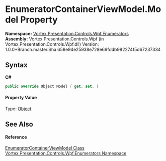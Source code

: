 # EnumeratorContainerViewModel.Model Property 
 

**Namespace:**&nbsp;<a href="N_Vortex_Presentation_Controls_Wpf_Enumerators.md">Vortex.Presentation.Controls.Wpf.Enumerators</a><br />**Assembly:**&nbsp;Vortex.Presentation.Controls.Wpf (in Vortex.Presentation.Controls.Wpf.dll) Version: 1.0.0+Branch.master.Sha.658e94e25938e728e69fddb982274f5d67237334

## Syntax

**C#**<br />
``` C#
public override Object Model { get; set; }
```


#### Property Value
Type: <a href="https://docs.microsoft.com/dotnet/api/system.object" target="_blank">Object</a>

## See Also


#### Reference
<a href="T_Vortex_Presentation_Controls_Wpf_Enumerators_EnumeratorContainerViewModel.md">EnumeratorContainerViewModel Class</a><br /><a href="N_Vortex_Presentation_Controls_Wpf_Enumerators.md">Vortex.Presentation.Controls.Wpf.Enumerators Namespace</a><br />